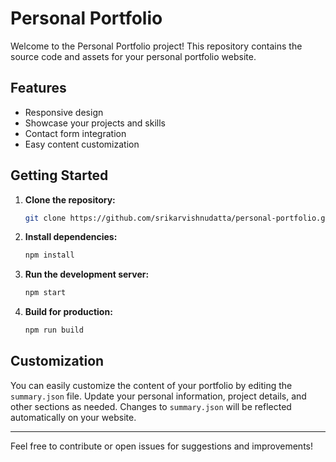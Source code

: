 # Personal Portfolio

Welcome to the Personal Portfolio project! This repository contains the source code and assets for your personal portfolio website.

## Features

- Responsive design
- Showcase your projects and skills
- Contact form integration
- Easy content customization

## Getting Started

1. **Clone the repository:**
    ```bash
    git clone https://github.com/srikarvishnudatta/personal-portfolio.git
    ```

2. **Install dependencies:**
    ```bash
    npm install
    ```

3. **Run the development server:**
    ```bash
    npm start
    ```

4. **Build for production:**
    ```bash
    npm run build
    ```

## Customization

You can easily customize the content of your portfolio by editing the `summary.json` file. Update your personal information, project details, and other sections as needed. Changes to `summary.json` will be reflected automatically on your website.

---

Feel free to contribute or open issues for suggestions and improvements!
